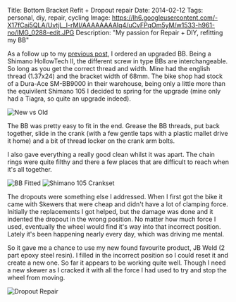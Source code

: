 Title: Bottom Bracket Refit + Dropout repair
Date: 2014-02-12
Tags: personal, diy, repair, cycling
Image: https://lh6.googleusercontent.com/-X17fCai5QLA/UvtjL_I-rMI/AAAAAAAAIq4/uCvFPqOm5yM/w1533-h961-no/IMG_0288-edit.JPG
Description: "My passion for Repair + DIY, refitting my BB"

As a follow up to my [previous post](/personal/2014/02/06/repair_bb.html), I ordered an upgraded BB. Being a Shimano HollowTech II, the different screw in type BBs are interchangeable. So long as you get the correct thread and width. Mine had the english thread (1.37x24) and the bracket width of 68mm. The bike shop had stock of a Dura-Ace SM-BB9000 in their warehouse, being only a little more than the equivilent Shimano 105 I decided to spring for the upgrade (mine only had a Tiagra, so quite an upgrade indeed).

![](https://lh6.googleusercontent.com/-X17fCai5QLA/UvtjL_I-rMI/AAAAAAAAIq4/uCvFPqOm5yM/w1533-h961-no/IMG_0288-edit.JPG "New vs Old")

The BB was pretty easy to fit in the end. Grease the BB threads, put back together, slide in the crank (with a few gentle taps with a plastic mallet drive it home) and a bit of thread locker on the crank arm bolts.

I also gave everything a really good clean whilst it was apart. The chain rings were quite filthy and there a few places that are difficult to reach when it's all together.

![](https://lh4.googleusercontent.com/-SkpEEsa1FbY/UvtjW5SVCNI/AAAAAAAAIrI/8gROED9lKzk/w1291-h1023-no/IMG_0297-edit.JPG "BB Fitted")
![](https://lh6.googleusercontent.com/--SjSM7wCXsA/UvtjPbZ9SWI/AAAAAAAAIrA/v2teYf9GIdw/w1533-h715-no/IMG_0285-edit.JPG "Shimano 105 Crankset")

The dropouts were something else I addressed. When I first got the bike it came with Skewers that were cheap and didn't have a lot of clamping force. Initially the replacements I got helped, but the damage was done and it indented the dropout in the wrong position. No matter how much force I used, eventually the wheel would find it's way into that incorrect position. Lately it's been happening nearly every day, which was driving me mental.

So it gave me a chance to use my new found favourite product, JB Weld (2 part epoxy steel resin). I filled in the incorrect position so I could reset it and create a new one. So far it appears to be working quite well. Though I need a new skewer as I cracked it with all the force I had used to try and stop the wheel from moving.

![](https://lh5.googleusercontent.com/-RxG-kI3AMXA/UvtjLu7eoqI/AAAAAAAAIq0/TJ6J8gj_MCo/w1324-h1023-no/IMG_0293-edit.JPG "Dropout Repair")
